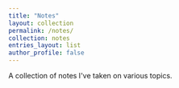 ```yaml
---
title: "Notes"
layout: collection
permalink: /notes/
collection: notes
entries_layout: list
author_profile: false
---
```


A collection of notes I've taken on various topics.
